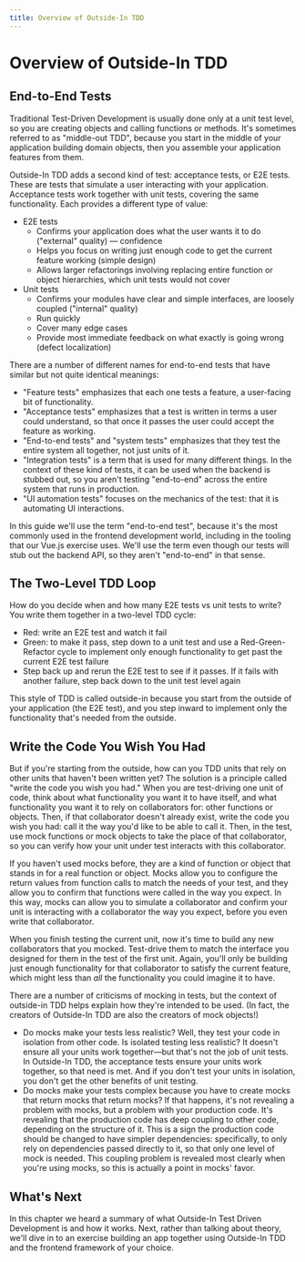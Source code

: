 ```yaml
---
title: Overview of Outside-In TDD
---
```


# Overview of Outside-In TDD

## End-to-End Tests
Traditional Test-Driven Development is usually done only at a unit test level, so you are creating objects and calling functions or methods. It's sometimes referred to as "middle-out TDD", because you start in the middle of your application building domain objects, then you assemble your application features from them.

Outside-In TDD adds a second kind of test: acceptance tests, or E2E tests. These are tests that simulate a user interacting with your application. Acceptance tests work together with unit tests, covering the same functionality. Each provides a different type of value:

- E2E tests
	- Confirms your application does what the user wants it to do ("external" quality) — confidence
	- Helps you focus on writing just enough code to get the current feature working (simple design)
	- Allows larger refactorings involving replacing entire function or object hierarchies, which unit tests would not cover
- Unit tests
	- Confirms your modules have clear and simple interfaces, are loosely coupled ("internal" quality)
	- Run quickly
	- Cover many edge cases
	- Provide most immediate feedback on what exactly is going wrong (defect localization)

There are a number of different names for end-to-end tests that have similar but not quite identical meanings:

- "Feature tests" emphasizes that each one tests a feature, a user-facing bit of functionality.
- "Acceptance tests" emphasizes that a test is written in terms a user could understand, so that once it passes the user could accept the feature as working.
- "End-to-end tests" and "system tests" emphasizes that they test the entire system all together, not just units of it.
- "Integration tests" is a term that is used for many different things. In the context of these kind of tests, it can be used when the backend is stubbed out, so you aren't testing "end-to-end" across the entire system that runs in production.
- "UI automation tests" focuses on the mechanics of the test: that it is automating UI interactions.

In this guide we'll use the term "end-to-end test", because it's the most commonly used in the frontend development world, including in the tooling that our Vue.js exercise uses. We'll use the term even though our tests will stub out the backend API, so they aren't "end-to-end" in that sense.

## The Two-Level TDD Loop
How do you decide when and how many E2E tests vs unit tests to write? You write them together in a two-level TDD cycle:

- Red: write an E2E test and watch it fail
- Green: to make it pass, step down to a unit test and use a Red-Green-Refactor cycle to implement only enough functionality to get past the current E2E test failure
- Step back up and rerun the E2E test to see if it passes. If it fails with another failure, step back down to the unit test level again

This style of TDD is called outside-in because you start from the outside of your application (the E2E test), and you step inward to implement only the functionality that's needed from the outside.

## Write the Code You Wish You Had
But if you're starting from the outside, how can you TDD units that rely on other units that haven't been written yet? The solution is a principle called "write the code you wish you had." When you are test-driving one unit of code, think about what functionality you want it to have itself, and what functionality you want it to rely on collaborators for: other functions or objects. Then, if that collaborator doesn't already exist, write the code you wish you had: call it the way you'd like to be able to call it. Then, in the test, use mock functions or mock objects to take the place of that collaborator, so you can verify how your unit under test interacts with this collaborator.

If you haven't used mocks before, they are a kind of function or object that stands in for a real function or object. Mocks allow you to configure the return values from function calls to match the needs of your test, and they allow you to confirm that functions were called in the way you expect. In this way, mocks can allow you to simulate a collaborator and confirm your unit is interacting with a collaborator the way you expect, before you even write that collaborator.

When you finish testing the current unit, now it's time to build any new collaborators that you mocked. Test-drive them to match the interface you designed for them in the test of the first unit. Again, you'll only be building just enough functionality for that collaborator to satisfy the current feature, which might less than *all* the functionality you could imagine it to have.

There are a number of criticisms of mocking in tests, but the context of outside-in TDD helps explain how they're intended to be used. (In fact, the creators of Outside-In TDD are also the creators of mock objects!)

- Do mocks make your tests less realistic? Well, they test your code in isolation from other code. Is isolated testing less realistic? It doesn't ensure all your units work together—but that's not the job of unit tests. In Outside-In TDD, the acceptance tests ensure your units work together, so that need is met. And if you don't test your units in isolation, you don't get the other benefits of unit testing.
- Do mocks make your tests complex because you have to create mocks that return mocks that return mocks? If that happens, it's not revealing a problem with mocks, but a problem with your production code. It's revealing that the production code has deep coupling to other code, depending on the structure of it. This is a sign the production code should be changed to have simpler dependencies: specifically, to only rely on dependencies passed directly to it, so that only one level of mock is needed. This coupling problem is revealed most clearly when you're using mocks, so this is actually a point in mocks' favor.

## What's Next

In this chapter we heard a summary of what Outside-In Test Driven Development is and how it works. Next, rather than talking about theory, we'll dive in to an exercise building an app together using Outside-In TDD and the frontend framework of your choice.

